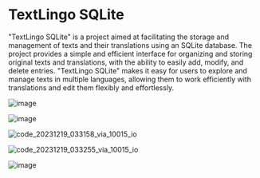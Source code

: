 # TextLingo SQLite
"TextLingo SQLite" is a project aimed at facilitating the storage and management of texts and their translations using an SQLite database. The project provides a simple and efficient interface for organizing and storing original texts and translations, with the ability to easily add, modify, and delete entries. "TextLingo SQLite" makes it easy for users to explore and manage texts in multiple languages, allowing them to work efficiently with translations and edit them flexibly and effortlessly.

![image](![image](https://github.com/Ali-Adnan219/TextLingo-SQLite/assets/72011889/de69ff9d-5feb-4f19-903d-e020e230330a))

![image](https://github.com/Ali-Adnan219/TextLingo-SQLite/assets/72011889/7c3c3ca0-fb3c-49ad-ae4c-0bca9eea19fa)

![code_20231219_033158_via_10015_io](https://github.com/Ali-Adnan219/TextLingo-SQLite/assets/72011889/3101f49c-96dd-495c-a685-c803edf5f1cd)

![code_20231219_033255_via_10015_io](https://github.com/Ali-Adnan219/TextLingo-SQLite/assets/72011889/6f238f4f-ab0f-433e-bda7-45703ffafab6)

![image](https://github.com/Ali-Adnan219/TextLingo-SQLite/assets/72011889/d7e888b6-8b33-4653-91eb-5ac5b0bf2a04)
